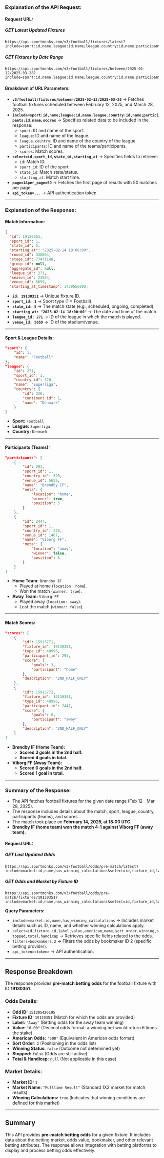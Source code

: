 ### Explanation of the API Request:

#### **Request URL:**

##### **GET Latest Updated Fixtures**
```
https://api.sportmonks.com/v3/football/fixtures/latest?include=sport:id,name;league:id,name;league.country:id,name;participants:id,name;scores&select=id,sport_id,state_id,starting_at&api_token=cvHx9GnLIFjxZ9dqaNOBfQbDnYX67zQZSSMwgx6DmaoiSzLGMv4nVWelZzFv
```

##### **GET Fixtures by Date Range**
```
https://api.sportmonks.com/v3/football/fixtures/between/2025-02-12/2025-03-28?include=sport:id,name;league:id,name;league.country:id,name;participants:id,name;scores&select=id,sport_id,state_id,starting_at&page=1&per_page=50&api_token=cvHx9GnLIFjxZ9dqaNOBfQbDnYX67zQZSSMwgx6DmaoiSzLGMv4nVWelZzFv
```


#### **Breakdown of URL Parameters:**
- **`v3/football/fixtures/between/2025-02-12/2025-03-28`** → Fetches football fixtures scheduled between February 12, 2025, and March 28, 2025.
- **`include=sport:id,name;league:id,name;league.country:id,name;participants:id,name;scores`** → Specifies related data to be included in the response:
  - `sport`: ID and name of the sport.
  - `league`: ID and name of the league.
  - `league.country`: ID and name of the country of the league.
  - `participants`: ID and name of the teams/participants.
  - `scores`: Match scores.
- **`select=id,sport_id,state_id,starting_at`** → Specifies fields to retrieve:
  - `id`: Match ID.
  - `sport_id`: ID of the sport.
  - `state_id`: Match state/status.
  - `starting_at`: Match start time.
- **`page=1&per_page=50`** → Fetches the first page of results with 50 matches per page.
- **`api_token=...`** → API authentication token.

---

### Explanation of the Response:

#### **Match Information:**
```json
{
  "id": 19130351,
  "sport_id": 1,
  "state_id": 5,
  "starting_at": "2025-02-14 18:00:00",
  "round_id": 338804,
  "stage_id": 77471148,
  "group_id": null,
  "aggregate_id": null,
  "league_id": 271,
  "season_id": 23584,
  "venue_id": 5659,
  "starting_at_timestamp": 1739556000,
```
- **`id: 19130351`** → Unique fixture ID.
- **`sport_id: 1`** → Sport type (1 = Football).
- **`state_id: 5`** → The match state (e.g., scheduled, ongoing, completed).
- **`starting_at: "2025-02-14 18:00:00"`** → The date and time of the match.
- **`league_id: 271`** → ID of the league in which the match is played.
- **`venue_id: 5659`** → ID of the stadium/venue.

---

#### **Sport & League Details:**
```json
"sport": {
    "id": 1,
    "name": "Football"
},
"league": {
    "id": 271,
    "sport_id": 1,
    "country_id": 320,
    "name": "Superliga",
    "country": {
        "id": 320,
        "continent_id": 1,
        "name": "Denmark"
    }
}
```
- **Sport:** `Football`
- **League:** `Superliga`
- **Country:** `Denmark`

---

#### **Participants (Teams):**
```json
"participants": [
    {
        "id": 293,
        "sport_id": 1,
        "country_id": 320,
        "venue_id": 5659,
        "name": "Brøndby IF",
        "meta": {
            "location": "home",
            "winner": true,
            "position": 5
        }
    },
    {
        "id": 2447,
        "sport_id": 1,
        "country_id": 320,
        "venue_id": 1467,
        "name": "Viborg FF",
        "meta": {
            "location": "away",
            "winner": false,
            "position": 8
        }
    }
]
```
- **Home Team:** `Brøndby IF`
  - Played at home (`location: home`).
  - Won the match (`winner: true`).
- **Away Team:** `Viborg FF`
  - Played away (`location: away`).
  - Lost the match (`winner: false`).

---

#### **Match Scores:**
```json
"scores": [
    {
        "id": 15913771,
        "fixture_id": 19130351,
        "type_id": 48996,
        "participant_id": 293,
        "score": {
            "goals": 3,
            "participant": "home"
        },
        "description": "2ND_HALF_ONLY"
    },
    {
        "id": 15913772,
        "fixture_id": 19130351,
        "type_id": 48996,
        "participant_id": 2447,
        "score": {
            "goals": 0,
            "participant": "away"
        },
        "description": "2ND_HALF_ONLY"
    }
]
```
- **Brøndby IF (Home Team):**  
  - **Scored 3 goals in the 2nd half.**  
  - **Scored 4 goals in total.**
- **Viborg FF (Away Team):**  
  - **Scored 0 goals in the 2nd half.**  
  - **Scored 1 goal in total.**

---

### **Summary of the Response:**
- The API fetches football fixtures for the given date range (Feb 12 - Mar 28, 2025).
- The response includes details about the match, sport, league, country, participants (teams), and scores.
- The match took place on **February 14, 2025, at 18:00 UTC**.
- **Brøndby IF (home team) won the match 4-1 against Viborg FF (away team).**


#### **Request URL:**

##### **GET Last Updated Odds**
```
https://api.sportmonks.com/v3/football/odds/pre-match/latest?include=market:id,name,has_winning_calculations&select=id,fixture_id,label,value,american,name,sort_order,winning,stopped,total,handicap&filters=bookmakers:2&api_token=cvHx9GnLIFjxZ9dqaNOBfQbDnYX67zQZSSMwgx6DmaoiSzLGMv4nVWelZzFv
```

##### **GET Odds and Market by Fixture ID**
```
https://api.sportmonks.com/v3/football/odds/pre-match/fixtures/19130351?include=market:id,name,has_winning_calculations&select=id,fixture_id,label,value,american,name,sort_order,winning,stopped,total,handicap&filters=bookmakers:2&api_token=cvHx9GnLIFjxZ9dqaNOBfQbDnYX67zQZSSMwgx6DmaoiSzLGMv4nVWelZzFv
```


**Query Parameters:**
- `include=market:id,name,has_winning_calculations` → Includes market details such as ID, name, and whether winning calculations apply.
- `select=id,fixture_id,label,value,american,name,sort_order,winning,stopped,total,handicap` → Retrieves specific fields related to the odds.
- `filters=bookmakers:2` → Filters the odds by bookmaker ID 2 (specific betting provider).
- `api_token=<token>` → API authentication.

---

## **Response Breakdown**
The response provides **pre-match betting odds** for the football fixture with ID **19130351**.

### **Odds Details:**
- **Odd ID:** `151205426195`
- **Fixture ID:** `19130351` (Match for which the odds are provided)
- **Label:** `"Away"` (Betting odds for the away team winning)
- **Value:** `"6.00"` (Decimal odds format: a winning bet would return 6 times the stake)
- **American Odds:** `"500"` (Equivalent in American odds format)
- **Sort Order:** `2` (Positioning in the odds list)
- **Winning Status:** `false` (Outcome not determined yet)
- **Stopped:** `false` (Odds are still active)
- **Total & Handicap:** `null` (Not applicable in this case)

### **Market Details:**
- **Market ID:** `1`
- **Market Name:** `"Fulltime Result"` (Standard 1X2 market for match results)
- **Winning Calculations:** `true` (Indicates that winning conditions are defined for this market)

---

## **Summary**
This API provides **pre-match betting odds** for a given fixture. It includes data about the betting market, odds value, bookmaker, and other relevant betting attributes. The response allows integration with betting platforms to display and process betting odds effectively.

